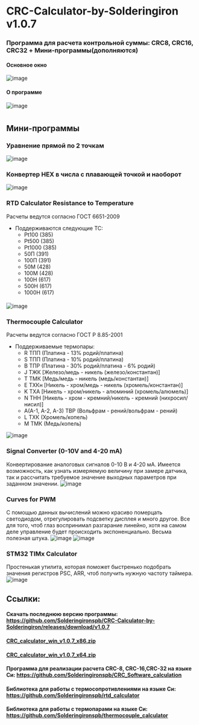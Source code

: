 # CRC-Calculator-by-Solderingiron v1.0.7
### Программа для расчета контрольной суммы: CRC8, CRC16, CRC32 + Мини-программы(дополняются)
#### Основное окно 
![image](https://github.com/Solderingironspb/CRC-Calculator-by-Solderingiron/assets/68805120/dde8d019-102d-46ee-b5f2-4d018f532d26)
#### О программе
![image](https://github.com/Solderingironspb/CRC-Calculator-by-Solderingiron/assets/68805120/2dd21398-f0de-4813-9562-862b00432a50)
#
## Мини-программы
### Уравнение прямой по 2 точкам
![image](https://github.com/Solderingironspb/CRC-Calculator-by-Solderingiron/assets/68805120/b61b4ec8-2c12-49f2-a8c6-c82dc76fee79)
###
### Конвертер HEX в числа с плавающей точкой и наоборот
![image](https://github.com/Solderingironspb/CRC-Calculator-by-Solderingiron/assets/68805120/f76542c3-dd3e-430a-b840-7ef0bd006397)
###
### RTD Calculator Resistance to Temperature
Расчеты ведутся согласно ГОСТ 6651-2009
* Поддерживаются следующие ТС:
  - Pt100 (385)
  - Pt500 (385)
  - Pt1000 (385)
  - 50П (391)
  - 100П (391)
  - 50М (428)
  - 100М (428)
  - 100Н (617)
  - 500Н (617)
  - 1000Н (617)
####  
![image](https://github.com/Solderingironspb/CRC-Calculator-by-Solderingiron/assets/68805120/032df576-3264-4f62-ba39-f1e8b79c4a9c)
###
### Thermocouple Calculator
Расчеты ведутся согласно ГОСТ Р 8.85-2001

* Поддерживаемые термопары:
  - R ТПП (Платина - 13% родий/платина)
  - S ТПП (Платина - 10% родий/платина)
  - B ТПР (Платина - 30% родий/платина - 6% родий)
  - J ТЖК [Железо/медь - никель (железо/константан)]
  - T ТМК [Медь/медь - никель (медь/константан)]
  - E ТХКн [Никель - хром/медь - никель (хромель/константан)]
  - K ТХА [Никель - хром/никель - алюминий (хромель/алюмель)]
  - N ТНН [Никель - хром - кремний/никель - кремний (нихросил/нисил)]
  - A(A-1, A-2, A-3) ТВР (Вольфрам - рений/вольфрам - рений)
  - L ТХК (Хромель/копель)
  - M ТМК (Медь/копель)

![image](https://github.com/Solderingironspb/CRC-Calculator-by-Solderingiron/assets/68805120/6c06f57d-a3e6-46a1-b234-248c09f8c7f3)
###
### Signal Converter (0-10V and 4-20 mA)
Конвертирование аналоговых сигналов 0-10 В и 4-20 мА. Имеется возможность, как узнать измеряемую величину при замере датчика, так и рассчитать требуемое значение выходных параметров при заданном значении.
![image](https://github.com/Solderingironspb/CRC-Calculator-by-Solderingiron/assets/68805120/7d00bc49-769b-40ea-81b2-57bd630251c4)

###
### Curves for PWM
С помощью данных вычислений можно красиво померцать светодиодом, отрегулировать подсветку дисплея и много другое. Все для того, чтоб глаз воспринимал разгарание линейно, хотя на самом деле управление будет происходить экспоненциально. Весьма полезная штука.
![image](https://github.com/Solderingironspb/CRC-Calculator-by-Solderingiron/assets/68805120/5d90b3f9-4a0a-4b79-ae81-54e8b42f4ae8)
![image](https://github.com/Solderingironspb/CRC-Calculator-by-Solderingiron/assets/68805120/de4e6546-a52c-4c53-85de-43c752d4ffdf)

###
### STM32 TIMx Calculator
Простенькая утилита, которая поможет быстренько подобрать значения регистров PSC, ARR, чтоб получить нужную частоту таймера.
![image](https://github.com/Solderingironspb/CRC-Calculator-by-Solderingiron/assets/68805120/9dbaee33-2832-4b02-8c0f-e7dc88b64f9b)



## Ссылки:
#### Скачать последнюю версию программы: https://github.com/Solderingironspb/CRC-Calculator-by-Solderingiron/releases/download/v1.0.7
#### [CRC_calculator_win_v1.0.7_x86.zip](https://github.com/Solderingironspb/CRC-Calculator-by-Solderingiron/releases/download/v1.0.7/CRC_calculator_win_v1.0.7_x86.zip)
#### [CRC_calculator_win_v1.0.7_x64.zip](https://github.com/Solderingironspb/CRC-Calculator-by-Solderingiron/releases/download/v1.0.7/CRC_calculator_win_v1.0.7_x64.zip)
#### Программа для реализации расчета CRC-8, CRC-16,CRC-32 на языке Си: https://github.com/Solderingironspb/CRC_Software_calculation
#### Библиотека для работы с термосопротивлениями на языке Си: https://github.com/Solderingironspb/rtd_calculator
#### Библиотека для работы с термопарами на языке Си: https://github.com/Solderingironspb/thermocouple_calculator





